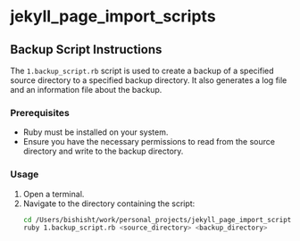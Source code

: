 # jekyll_page_import_scripts

## Backup Script Instructions

The `1.backup_script.rb` script is used to create a backup of a specified source directory to a specified backup directory. It also generates a log file and an information file about the backup.

### Prerequisites

- Ruby must be installed on your system.
- Ensure you have the necessary permissions to read from the source directory and write to the backup directory.

### Usage

1. Open a terminal.
2. Navigate to the directory containing the script:
   ```bash
   cd /Users/bishisht/work/personal_projects/jekyll_page_import_scripts
   ruby 1.backup_script.rb <source_directory> <backup_directory>
   
